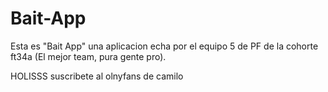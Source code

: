 # Bait-App
Esta es "Bait App" una aplicacion echa por el equipo 5 de PF de la cohorte ft34a (El mejor team, pura gente pro).

HOLISSS
suscribete al olnyfans de camilo
